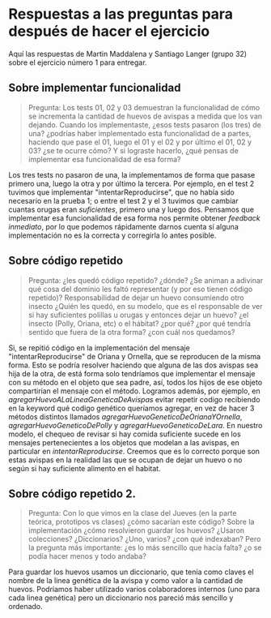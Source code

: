 # Respuestas a las preguntas para después de hacer el ejercicio
Aquí las respuestas de Martin Maddalena y Santiago Langer (grupo 32) sobre el ejercicio número 1 para entregar.

## Sobre implementar funcionalidad
> Pregunta: Los tests 01, 02 y 03 demuestran la funcionalidad de cómo se incrementa la cantidad de huevos de avispas a medida que los van dejando. Cuando los implementaste, ¿esos tests pasaron (los tres) de una? ¿podrías haber implementado esta funcionalidad de a partes, haciendo que pase el 01, luego el 01 y el 02 y por último el 01, 02 y 03? ¿se te ocurre cómo? Y si lograste hacerlo, ¿qué pensas de implementar esa funcionalidad de esa forma?

Los tres tests no pasaron de una, la implementamos de forma que pasase primero una, luego la otra y por último la tercera. 
Por ejemplo, en el test 2 tuvimos que implementar "intentarReproducirse", que no había sido necesario en la prueba 1; o entre el test 2 y el 3 tuvimos que cambiar cuantas orugas eran _suficientes_, primero una y luego dos. Pensamos que implementar esa funcionalidad de esa forma nos permite obtener _feedback inmediato_, por lo que podemos rápidamente darnos cuenta sí alguna implementación no es la correcta y corregirla lo antes posible.

## Sobre código repetido
> Pregunta: ¿les quedó código repetido? ¿dónde? ¿Se animan a adivinar qué cosa del dominio les faltó representar (y por eso tienen código repetido)? Responsabilidad de dejar un huevo consumiendo otro insecto ¿Quién les quedó, en su modelo, que es el responsable de ver si hay suficientes polillas u orugas y entonces dejar un huevo? ¿el insecto (Polly, Oriana, etc) o el hábitat? ¿por qué? ¿por qué tendría sentido que fuera de la otra forma? ¿con cuál nos quedamos?

Si, se repitió código en la implementación del mensaje "intentarReproducirse" de Oriana y Ornella, que se reproducen de la misma forma. Esto se podría resolver haciendo que alguna de las dos avispas sea hija de la otra, de está forma solo tendríamos que implementar el mensaje con su método en el objeto que sea padre, así, todos los hijos de ese objeto compartirían el mensaje con el método. Logramos además, por ejemplo, en _agregarHuevoALaLineaGeneticaDeAvispas_ evitar repetir codigo recibiendo en la keyword qué codigo genético queríamos agregar, en vez de hacer 3 métodos distintos llamados _agregarHuevoGeneticoDeOrianaYOrnella_, _agregarHuevoGeneticoDePolly_ y _agregarHuevoGeneticoDeLara_.
En nuestro modelo, el chequeo de revisar si hay comida suficiente sucede en los mensajes pertenecientes a los objetos que modelan a las avispas, en particular en _intentarReproducirse_. Creemos que es lo correcto porque son estas avispas en la realidad las que se ocupan de dejar un huevo o no según si hay suficiente alimento en el habitat.

## Sobre código repetido 2. 
> Pregunta: Con lo que vimos en la clase del Jueves (en la parte teórica, prototipos vs clases) ¿cómo sacarían este código? Sobre la implementación ¿cómo resolvieron guardar los huevos? ¿Usaron colecciones? ¿Diccionarios? ¿Uno, varios? ¿con qué indexaban? Pero la pregunta más importante: ¿es lo más sencillo que hacía falta? ¿o se podía hacer menos y todo andaba?

Para guardar los huevos usamos un diccionario, que tenía como claves el nombre de la linea genética de la avispa y como valor a la cantidad de huevos. Podríamos haber utilizado varios colaboradores internos (uno para cada linea genética) pero un diccionario nos pareció más sencillo y ordenado.